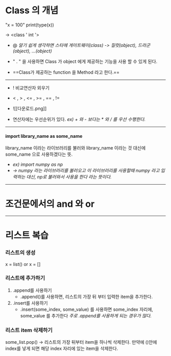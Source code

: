 # **Class 의 개념**


"x = 100"
print(type(x))

-> <class ' int '>

- @  *알기 쉽게 생각하면 스타에 게이트웨이(class) -> 질럿(object), 드라군(object), ...(object)*
-  " . " 을 사용하면 Class 가 object 에게 제공하는 기능을 사용 할 수 있게 된다.

 - ==Class가 제공하는 function 을 Method 라고 한다.==

---
- ! 비교연산자 외우기
- < , > , <= , >= , == , !=
- ![[다운로드.png]]

- 연산자에는 우선순위가 있다.
  *ex) + 와 - 보다는 * 와 / 를 우선 수행한다.*
---

#### import library_name as some_name

library_name 이라는 라이브러리를 불러와 library_name 이라는 것 대신에  some_name 으로 사용하겠다는 뜻.
- *ex) import numpy as np*
- *-> numpy 라는 라이브러리를 불러오고 이 라이브러리를 사용할때 numpy 라고 입력하는 대신, np로 불러와서 사용을 한다 라는 뜻이다.*

--- 
# **조건문에서의 and 와 or**

---

# **리스트 복습**

### 리스트의 생성
x = list()
or x = []
### 리스트에 추가하기 

1. .append를 사용하기
	- .append()를 사용하면, 리스트의 가장 뒤 부터 입력한 item을 추가한다.
2. .insert를 사용하기
	- .insert(some_index, some_value) 를 사용하면 some_index 자리에, some_value 를 추가한다
	*주로  .append를 사용하게 되는 경우가 많다.*
### 리스트 item 삭제하기

some_list.pop() -> 리스트의 가장 뒤부터 item을 하나씩 삭제한다.
	만약에 ()안에 index를 넣게 되면 해당 index 자리에 있는 item을 삭제한다.


